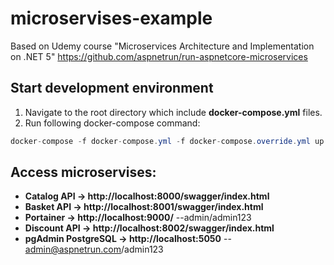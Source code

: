 # microservises-example
Based on Udemy course "Microservices Architecture and Implementation on .NET 5"
https://github.com/aspnetrun/run-aspnetcore-microservices

## Start development environment
1. Navigate to the root directory which include **docker-compose.yml** files.
2. Run following docker-compose command:
```csharp
docker-compose -f docker-compose.yml -f docker-compose.override.yml up -d
```

## Access microservises:
* **Catalog API -> http://localhost:8000/swagger/index.html**
* **Basket API -> http://localhost:8001/swagger/index.html**
* **Portainer -> http://localhost:9000/**   --admin/admin123
* **Discount API -> http://localhost:8002/swagger/index.html**
* **pgAdmin PostgreSQL -> http://localhost:5050**   -- admin@aspnetrun.com/admin123

